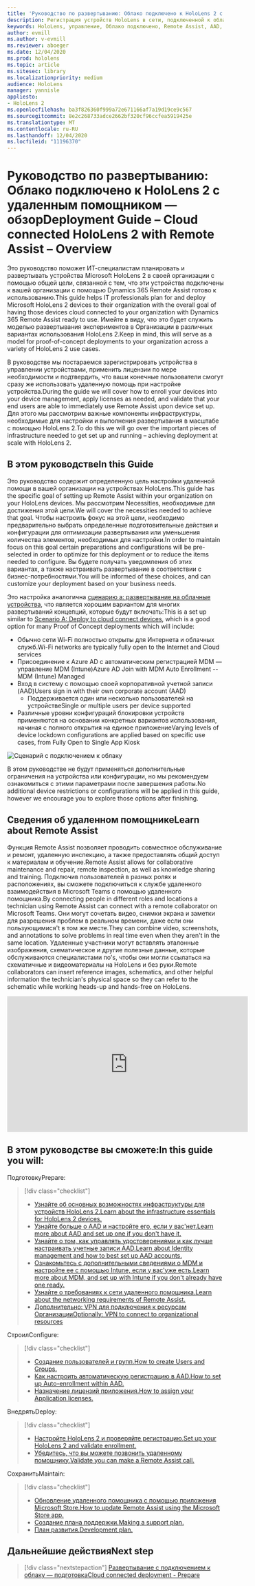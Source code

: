 ```yaml
---
title: 'Руководство по развертыванию: Облако подключено к HoloLens 2 с удаленным помощником "Обзор"'
description: Регистрация устройств HoloLens в сети, подключенной к облаку
keywords: HoloLens, управление, Облако подключено, Remote Assist, AAD, Azure AD, MDM, управление мобильными устройствами
author: evmill
ms.author: v-evmill
ms.reviewer: aboeger
ms.date: 12/04/2020
ms.prod: hololens
ms.topic: article
ms.sitesec: library
ms.localizationpriority: medium
audience: HoloLens
manager: yannisle
appliesto:
- HoloLens 2
ms.openlocfilehash: ba3f826360f999a72e671166af7a19d19ce9c567
ms.sourcegitcommit: 8e2c268733adce2662bf320cf96ccfea5919425e
ms.translationtype: MT
ms.contentlocale: ru-RU
ms.lasthandoff: 12/04/2020
ms.locfileid: "11196370"
---
```

# <span data-ttu-id="442dd-104">Руководство по развертыванию: Облако подключено к HoloLens 2 с удаленным помощником — обзор</span><span class="sxs-lookup"><span data-stu-id="442dd-104">Deployment Guide – Cloud connected HoloLens 2 with Remote Assist – Overview</span></span>

<span data-ttu-id="442dd-105">Это руководство поможет ИТ-специалистам планировать и развертывать устройства Microsoft HoloLens 2 в своей организации с помощью общей цели, связанной с тем, что эти устройства подключены к вашей организации с помощью Dynamics 365 Remote Assist готово к использованию.</span><span class="sxs-lookup"><span data-stu-id="442dd-105">This guide helps IT professionals plan for and deploy Microsoft HoloLens 2 devices to their organization with the overall goal of having those devices cloud connected to your organization with Dynamics 365 Remote Assist ready to use.</span></span> <span data-ttu-id="442dd-106">Имейте в виду, что это будет служить моделью развертывания экспериментов в Организации в различных вариантах использования HoloLens 2.</span><span class="sxs-lookup"><span data-stu-id="442dd-106">Keep in mind, this will serve as a model for proof-of-concept deployments to your organization across a variety of HoloLens 2 use cases.</span></span>

<span data-ttu-id="442dd-107">В руководстве мы постараемся зарегистрировать устройства в управлении устройствами, применить лицензии по мере необходимости и подтвердить, что ваши конечные пользователи смогут сразу же использовать удаленную помощь при настройке устройства.</span><span class="sxs-lookup"><span data-stu-id="442dd-107">During the guide we will cover how to enroll your devices into your device management, apply licenses as needed, and validate that your end users are able to immediately use Remote Assist upon device set up.</span></span> <span data-ttu-id="442dd-108">Для этого мы рассмотрим важные компоненты инфраструктуры, необходимые для настройки и выполнения развертывания в масштабе с помощью HoloLens 2.</span><span class="sxs-lookup"><span data-stu-id="442dd-108">To do this we will go over the important pieces of infrastructure needed to get set up and running – achieving deployment at scale with HoloLens 2.</span></span>

## <span data-ttu-id="442dd-109">В этом руководстве</span><span class="sxs-lookup"><span data-stu-id="442dd-109">In this Guide</span></span>

<span data-ttu-id="442dd-110">Это руководство содержит определенную цель настройки удаленной помощи в вашей организации на устройствах HoloLens.</span><span class="sxs-lookup"><span data-stu-id="442dd-110">This guide has the specific goal of setting up Remote Assist within your organization on your HoloLens devices.</span></span> <span data-ttu-id="442dd-111">Мы рассмотрим Necessities, необходимые для достижения этой цели.</span><span class="sxs-lookup"><span data-stu-id="442dd-111">We will cover the necessities needed to achieve that goal.</span></span> <span data-ttu-id="442dd-112">Чтобы настроить фокус на этой цели, необходимо предварительно выбрать определенные подготовительные действия и конфигурации для оптимизации развертывания или уменьшения количества элементов, необходимых для настройки.</span><span class="sxs-lookup"><span data-stu-id="442dd-112">In order to maintain focus on this goal certain preparations and configurations will be pre-selected in order to optimize for this deployment or to reduce the items needed to configure.</span></span> <span data-ttu-id="442dd-113">Вы будете получать уведомления об этих вариантах, а также настраивать развертывание в соответствии с бизнес-потребностями.</span><span class="sxs-lookup"><span data-stu-id="442dd-113">You will be informed of these choices, and can customize your deployment based on your business needs.</span></span>

<span data-ttu-id="442dd-114">Это настройка аналогична [сценарию a: развертывание на облачные устройства](https://docs.microsoft.com/hololens/common-scenarios#scenario-a), что является хорошим вариантом для многих развертываний концепций, которые будут включать:</span><span class="sxs-lookup"><span data-stu-id="442dd-114">This is a set up similar to [Scenario A: Deploy to cloud connect devices](https://docs.microsoft.com/hololens/common-scenarios#scenario-a), which is a good option for many Proof of Concept deployments which will include:</span></span>

- <span data-ttu-id="442dd-115">Обычно сети Wi-Fi полностью открыты для Интернета и облачных служб.</span><span class="sxs-lookup"><span data-stu-id="442dd-115">Wi-Fi networks are typically fully open to the Internet and Cloud services</span></span>
- <span data-ttu-id="442dd-116">Присоединение к Azure AD с автоматическим регистрацией MDM — управление MDM (Intune)</span><span class="sxs-lookup"><span data-stu-id="442dd-116">Azure AD Join with MDM Auto Enrollment -- MDM (Intune) Managed</span></span>
- <span data-ttu-id="442dd-117">Вход в систему с помощью своей корпоративной учетной записи (AAD)</span><span class="sxs-lookup"><span data-stu-id="442dd-117">Users sign in with their own corporate account (AAD)</span></span>
  - <span data-ttu-id="442dd-118">Поддерживается один или несколько пользователей на устройстве</span><span class="sxs-lookup"><span data-stu-id="442dd-118">Single or multiple users per device supported</span></span>
- <span data-ttu-id="442dd-119">Различные уровни конфигураций блокировки устройств применяются на основании конкретных вариантов использования, начиная с полного открытия на единое приложение</span><span class="sxs-lookup"><span data-stu-id="442dd-119">Varying levels of device lockdown configurations are applied based on specific use cases, from Fully Open to Single App Kiosk</span></span>

![Сценарий с подключением к облаку](./images/cloud-connected-deployment-chart.png)

<span data-ttu-id="442dd-121">В этом руководстве не будут применяться дополнительные ограничения на устройства или конфигурации, но мы рекомендуем ознакомиться с этими параметрами после завершения работы.</span><span class="sxs-lookup"><span data-stu-id="442dd-121">No additional device restrictions or configurations will be applied in this guide, however we encourage you to explore those options after finishing.</span></span>

## <span data-ttu-id="442dd-122">Сведения об удаленном помощнике</span><span class="sxs-lookup"><span data-stu-id="442dd-122">Learn about Remote Assist</span></span>

<span data-ttu-id="442dd-123">Функция Remote Assist позволяет проводить совместное обслуживание и ремонт, удаленную инспекцию, а также предоставлять общий доступ к материалам и обучение.</span><span class="sxs-lookup"><span data-stu-id="442dd-123">Remote Assist allows for collaborative maintenance and repair, remote inspection, as well as knowledge sharing and training.</span></span> <span data-ttu-id="442dd-124">Подключив пользователей в разных ролях и расположениях, вы сможете подключиться к службе удаленного взаимодействия в Microsoft Teams с помощью удаленного помощника.</span><span class="sxs-lookup"><span data-stu-id="442dd-124">By connecting people in different roles and locations a technician using Remote Assist can connect with a remote collaborator on Microsoft Teams.</span></span> <span data-ttu-id="442dd-125">Они могут сочетать видео, снимки экрана и заметки для разрешения проблем в реальном времени, даже если они пользующимися&#39;t в том же месте.</span><span class="sxs-lookup"><span data-stu-id="442dd-125">They can combine video, screenshots, and annotations to solve problems in real time even when they aren&#39;t in the same location.</span></span> <span data-ttu-id="442dd-126">Удаленные участники могут вставлять эталонные изображения, схематическое и другие полезные данные, которые обслуживаются специалистами по&#39;s, чтобы они могли ссылаться на схематичные и видеоматериалы на HoloLens и без руки.</span><span class="sxs-lookup"><span data-stu-id="442dd-126">Remote collaborators can insert reference images, schematics, and other helpful information the technician&#39;s physical space so they can refer to the schematic while working heads-up and hands-free on HoloLens.</span></span>

<iframe width="560" height="315" src="https://www.youtube.com/embed/d3YT8j0yYl0" frameborder="0" allow="accelerometer; autoplay; clipboard-write; encrypted-media; gyroscope; picture-in-picture" allowfullscreen></iframe>

## <span data-ttu-id="442dd-127">В этом руководстве вы сможете:</span><span class="sxs-lookup"><span data-stu-id="442dd-127">In this guide you will:</span></span>

<span data-ttu-id="442dd-128">Подготовку</span><span class="sxs-lookup"><span data-stu-id="442dd-128">Prepare:</span></span>

> [!div class="checklist"]
> - [<span data-ttu-id="442dd-129">Узнайте об основных возможностях инфраструктуры для устройств HoloLens 2.</span><span class="sxs-lookup"><span data-stu-id="442dd-129">Learn about the infrastructure essentials for HoloLens 2 devices.</span></span>](hololens2-cloud-connected-prepare.md#infrastructure-essentials)
> - [<span data-ttu-id="442dd-130">Узнайте больше о AAD и настройте его, если у вас&#39;нет.</span><span class="sxs-lookup"><span data-stu-id="442dd-130">Learn more about AAD and set up one if you don&#39;t have it.</span></span>](hololens2-cloud-connected-prepare.md#azure-active-directory)
> - [<span data-ttu-id="442dd-131">Узнайте о том, как управлять удостоверениями и как лучше настраивать учетные записи AAD.</span><span class="sxs-lookup"><span data-stu-id="442dd-131">Learn about Identity management and how to best set up AAD accounts.</span></span>](hololens2-cloud-connected-prepare.md#identity-management)
> - [<span data-ttu-id="442dd-132">Ознакомьтесь с дополнительными сведениями о MDM и настройте ее с помощью Intune, если у вас&#39;уже есть.</span><span class="sxs-lookup"><span data-stu-id="442dd-132">Learn more about MDM, and set up with Intune if you don&#39;t already have one ready.</span></span>](hololens2-cloud-connected-prepare.md#mobile-device-management)
> - [<span data-ttu-id="442dd-133">Узнайте о требованиях к сети удаленного помощника.</span><span class="sxs-lookup"><span data-stu-id="442dd-133">Learn about the networking requirements of Remote Assist.</span></span>](hololens2-cloud-connected-prepare.md#network)
> - [<span data-ttu-id="442dd-134">Дополнительно: VPN для подключения к ресурсам Организации</span><span class="sxs-lookup"><span data-stu-id="442dd-134">Optionally: VPN to connect to organizational resources</span></span>](/hololens2-cloud-connected-prepare.md#optional-connect-your-hololens-to-vpn)

<span data-ttu-id="442dd-135">Строил</span><span class="sxs-lookup"><span data-stu-id="442dd-135">Configure:</span></span>

> [!div class="checklist"]
> - [<span data-ttu-id="442dd-136">Создание пользователей и групп.</span><span class="sxs-lookup"><span data-stu-id="442dd-136">How to create Users and Groups.</span></span>](hololens2-cloud-connected-configure.md#azure-users-and-groups)
> - [<span data-ttu-id="442dd-137">Как настроить автоматическую регистрацию в AAD.</span><span class="sxs-lookup"><span data-stu-id="442dd-137">How to set up Auto-enrollment within AAD.</span></span>](hololens2-cloud-connected-configure.md#auto-enrollment-on-hololens-2)
> - [<span data-ttu-id="442dd-138">Назначение лицензий приложения.</span><span class="sxs-lookup"><span data-stu-id="442dd-138">How to assign your Application licenses.</span></span>](hololens2-cloud-connected-configure.md#application-licenses)

<span data-ttu-id="442dd-139">Внедрять</span><span class="sxs-lookup"><span data-stu-id="442dd-139">Deploy:</span></span>

> [!div class="checklist"]
> - [<span data-ttu-id="442dd-140">Настройте HoloLens 2 и проверяйте регистрацию.</span><span class="sxs-lookup"><span data-stu-id="442dd-140">Set up your HoloLens 2 and validate enrollment.</span></span>](hololens2-cloud-connected-deploy.md#enrollment-validation)
> - [<span data-ttu-id="442dd-141">Убедитесь, что вы можете позвонить удаленному помощнику.</span><span class="sxs-lookup"><span data-stu-id="442dd-141">Validate you can make a Remote Assist call.</span></span>](hololens2-cloud-connected-deploy.md#remote-assist-call-validation)

<span data-ttu-id="442dd-142">Сохранить</span><span class="sxs-lookup"><span data-stu-id="442dd-142">Maintain:</span></span>

> [!div class="checklist"]
> - [<span data-ttu-id="442dd-143">Обновление удаленного помощника с помощью приложения Microsoft Store.</span><span class="sxs-lookup"><span data-stu-id="442dd-143">How to update Remote Assist using the Microsoft Store app.</span></span>](hololens2-cloud-connected-maintain.md#updates)
> - [<span data-ttu-id="442dd-144">Создание плана поддержки.</span><span class="sxs-lookup"><span data-stu-id="442dd-144">Making a support plan.</span></span>](hololens2-cloud-connected-maintain.md#support-plan)
> - [<span data-ttu-id="442dd-145">План развития.</span><span class="sxs-lookup"><span data-stu-id="442dd-145">Development plan.</span></span>](hololens2-cloud-connected-maintain.md#development-plan)

## <span data-ttu-id="442dd-146">Дальнейшие действия</span><span class="sxs-lookup"><span data-stu-id="442dd-146">Next step</span></span>

> [!div class="nextstepaction"]
> [<span data-ttu-id="442dd-147">Развертывание с подключением к облаку — подготовка</span><span class="sxs-lookup"><span data-stu-id="442dd-147">Cloud connected deployment - Prepare</span></span>](hololens2-cloud-connected-prepare.md)

